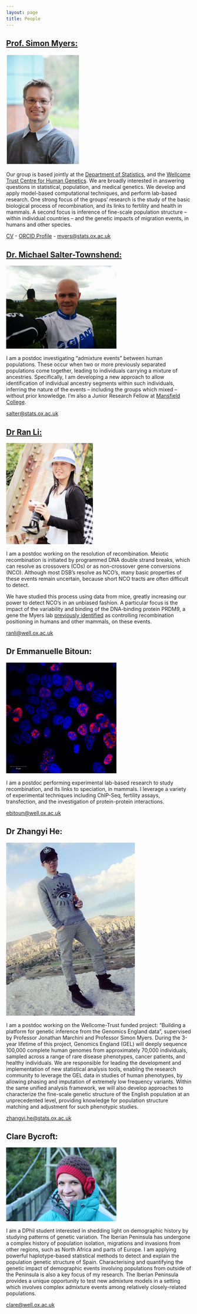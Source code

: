 ```yaml
---
layout: page
title: People
---
```

## [Prof. Simon Myers:](http://www.stats.ox.ac.uk/~myers/)

<span class="image left"><img src="images/simon_myers.png" /></span>

Our group is based jointly at the [Department of Statistics](https://www.stats.ox.ac.uk), and the [Wellcome Trust Centre for Human Genetics](https://www.well.ox.ac.uk). We are broadly interested in answering questions in statistical, population, and medical genetics. We develop and apply model-based computational techniques, and perform lab-based research. One strong focus of the groups’ research is the study of the basic biological process of recombination, and its links to fertility and health in mammals. A second focus is inference of  fine-scale population structure – within individual countries – and the genetic impacts of migration events, in humans and other species.

[CV](http://www.stats.ox.ac.uk/~myers/CV.docx) - 
[ORCID Profile](http://orcid.org/0000-0002-2585-9626) - 
[myers@stats.ox.ac.uk](mailto:myers@stats.ox.ac.uk)

## [Dr. Michael Salter-Townshend:](https://sites.google.com/site/mikesaltertownshend/)

<span class="image right"><img src="images/mst.jpg" /></span>

I am a postdoc investigating “admixture events” between human populations. These occur when two or more previously separated populations come together, leading to individuals carrying a mixture of ancestries. Specifically, I am developing a new approach to allow identification of individual ancestry segments within such individuals, inferring the nature of the events – including the groups which mixed – without prior knowledge. I’m also a Junior Research Fellow at [Mansfield College](https://www.mansfield.ox.ac.uk/).

[salter@stats.ox.ac.uk](mailto:salter@stats.ox.ac.uk)


## [Dr Ran Li:](https://www.stats.ox.ac.uk/people/research_staff/ran_li)

<span class="image left"><img src="images/ran_li.jpg" /></span>

I am a postdoc working on the resolution of recombination. Meiotic recombination is initiated by programmed DNA double strand breaks, which can resolve as crossovers (COs) or as non-crossover gene conversions (NCO). Although most DSB’s resolve as NCO’s, many basic properties of these events remain uncertain, because short NCO tracts are often difficult to detect.

We have studied this process using data from mice, greatly increasing our power to detect NCO’s in an unbiased fashion. A particular focus is the impact of the variability and binding of the DNA-binding protein PRDM9, a gene the Myers lab [previously identified](http://www.ncbi.nlm.nih.gov/pmc/articles/PMC3828505/) as controlling recombination positioning in humans and other mammals, on these events.

[ranli@well.ox.ac.uk](mailto:ranli@well.ox.ac.uk)

## Dr Emmanuelle Bitoun:

<span class="image right"><img src="images/bitoun.png" /></span>

I am a postdoc performing experimental lab-based research to study recombination, and its links to speciation, in mammals. I leverage a variety of experimental techniques including ChIP-Seq, fertility assays, transfection, and the investigation of protein-protein interactions.

[ebitoun@well.ox.ac.uk](mailto:ebitoun@well.ox.ac.uk)

## Dr Zhangyi He:

<span class="image left"><img src="images/He.jpg" /></span>

I am a postdoc working on the Wellcome-Trust funded project: “Building a platform for genetic inference from the Genomics England data”, supervised by Professor Jonathan Marchini and Professor Simon Myers. During the 3-year lifetime of this project, Genomics England (GEL) will deeply sequence 100,000 complete human genomes from approximately 70,000 individuals, sampled across a range of rare disease phenotypes, cancer patients, and healthy individuals. We are responsible for leading the development and implementation of new statistical analysis tools, enabling the research community to leverage the GEL data in studies of human phenotypes, by allowing phasing and imputation of extremely low frequency variants. Within the same unified analysis framework, we will also develop approaches to characterize the fine-scale genetic structure of the English population at an unprecedented level, providing knowledge for population structure matching and adjustment for such phenotypic studies.

[zhangyi.he@stats.ox.ac.uk](zhangyi.he@stats.ox.ac.uk)

## Clare Bycroft:

<span class="image right"><img src="images/clare.jpg" /></span>

I am a DPhil student interested in shedding light on demographic history by studying patterns of genetic variation. The Iberian Peninsula has undergone a complex history of population isolation, migrations and invasions from other regions, such as North Africa and parts of Europe. I am applying powerful haplotype-based statistical methods to detect and explain the population genetic structure of Spain. Characterising and quantifying the genetic impact of demographic events involving populations from outside of the Peninsula is also a key focus of my research. The Iberian Peninsula provides a unique opportunity to test new admixture models in a setting which involves complex admixture events among relatively closely-related populations.

[clare@well.ox.ac.uk](clare@well.ox.ac.uk)
